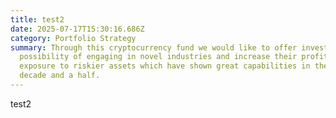 ```yaml
---
title: test2
date: 2025-07-17T15:30:16.686Z
category: Portfolio Strategy
summary: Through this cryptocurrency fund we would like to offer investors the
  possibility of engaging in novel industries and increase their profits and
  exposure to riskier assets which have shown great capabilities in the past
  decade and a half.
---
```

t﻿est2